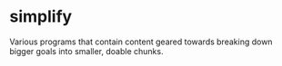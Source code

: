 # simplify
Various programs that contain content geared towards breaking down bigger goals into smaller, doable chunks.
